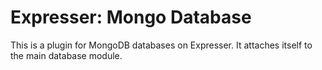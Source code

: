 # Expresser: Mongo Database

This is a plugin for MongoDB databases on Expresser. It attaches
itself to the main database module.
